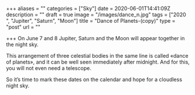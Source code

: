 +++
aliases = ""
categories = ["Sky"]
date = 2020-06-01T14:41:09Z
description = ""
draft = true
image = "/images/dance_n.jpg"
tags = ["2020 ", "Jupiter", "Saturn", "Moon"]
title = "Dance of Planets-(copy)"
type = "post"
url = ""

+++
On June 7 and 8 Jupiter, Saturn and the Moon will appear together in the night sky.  
  
This arrangement of three celestial bodies in the same line is called «dance of planets», and it can be well seen immediately after midnight. And for this, you will not even need a telescope.  
  
So it’s time to mark these dates on the calendar and hope for a cloudless night sky.